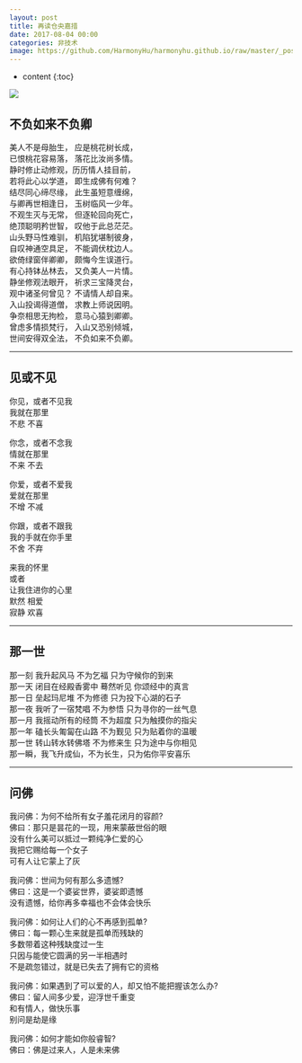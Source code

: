 ```yaml
---
layout: post
title: 再读仓央嘉措
date: 2017-08-04 00:00
categories: 非技术
image: https://github.com/HarmonyHu/harmonyhu.github.io/raw/master/_posts/images/Buddha.jpg
---
```


* content
{:toc}

![](https://github.com/HarmonyHu/harmonyhu.github.io/raw/master/_posts/images/Buddha.jpg)  

## 不负如来不负卿
美人不是母胎生， 应是桃花树长成，  
已恨桃花容易落， 落花比汝尚多情。  
静时修止动修观，历历情人挂目前，  
若将此心以学道， 即生成佛有何难？  
结尽同心缔尽缘， 此生虽短意缠绵，  
与卿再世相逢日， 玉树临风一少年。  
不观生灭与无常， 但逐轮回向死亡，  
绝顶聪明矜世智， 叹他于此总茫茫。  
山头野马性难驯， 机陷犹堪制彼身，  
自叹神通空具足， 不能调伏枕边人。  
欲倚绿窗伴卿卿， 颇悔今生误道行。  
有心持钵丛林去， 又负美人一片情。  
静坐修观法眼开， 祈求三宝降灵台，  
观中诸圣何曾见？ 不请情人却自来。  
入山投谒得道僧， 求教上师说因明。  
争奈相思无拘检， 意马心猿到卿卿。  
曾虑多情损梵行， 入山又恐别倾城，  
世间安得双全法， 不负如来不负卿。  

----------

## 见或不见
你见，或者不见我  
我就在那里  
不悲 不喜  
  
你念，或者不念我  
情就在那里  
不来 不去  
  
你爱，或者不爱我  
爱就在那里  
不增 不减  
  
你跟，或者不跟我  
我的手就在你手里  
不舍 不弃  
  
来我的怀里  
或者  
让我住进你的心里  
默然 相爱  
寂静 欢喜  

----------

## 那一世
那一刻 我升起风马 不为乞福 只为守候你的到来  
那一天 闭目在经殿香雾中 蓦然听见 你颂经中的真言  
那一日 垒起玛尼堆 不为修德 只为投下心湖的石子  
那一夜 我听了一宿梵唱 不为参悟 只为寻你的一丝气息  
那一月 我摇动所有的经筒 不为超度 只为触摸你的指尖  
那一年 磕长头匍匐在山路 不为觐见 只为贴着你的温暖  
那一世 转山转水转佛塔 不为修来生 只为途中与你相见  
那一瞬，我飞升成仙，不为长生，只为佑你平安喜乐  

----------

## 问佛
我问佛：为何不给所有女子羞花闭月的容颜?  
佛曰：那只是昙花的一现，用来蒙蔽世俗的眼  
没有什么美可以抵过一颗纯净仁爱的心  
我把它赐给每一个女子  
可有人让它蒙上了灰  
  
我问佛：世间为何有那么多遗憾?  
佛曰：这是一个婆娑世界，婆娑即遗憾  
没有遗憾，给你再多幸福也不会体会快乐  
  
我问佛：如何让人们的心不再感到孤单?  
佛曰：每一颗心生来就是孤单而残缺的  
多数带着这种残缺度过一生  
只因与能使它圆满的另一半相遇时  
不是疏忽错过，就是已失去了拥有它的资格  
  
我问佛：如果遇到了可以爱的人，却又怕不能把握该怎么办?  
佛曰：留人间多少爱，迎浮世千重变  
和有情人，做快乐事  
别问是劫是缘  
  
我问佛：如何才能如你般睿智?  
佛曰：佛是过来人，人是未来佛  